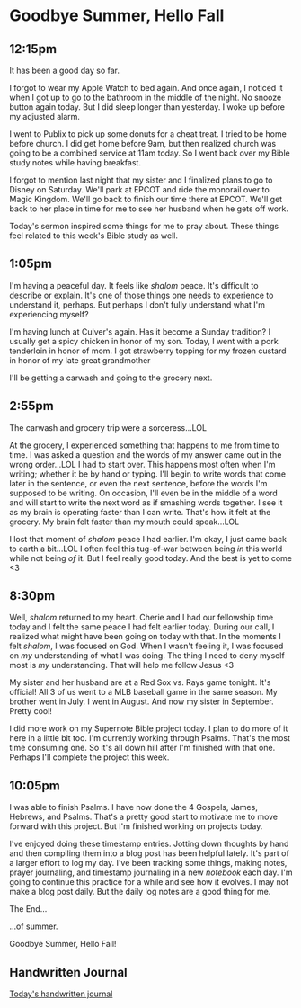 # Goodbye Summer, Hello Fall

## 12:15pm

It has been a good day so far.

I forgot to wear my Apple Watch to bed again. And once again, I noticed it when I got up to go to the bathroom in the middle of the night. No snooze button again today. But I did sleep longer than yesterday. I woke up before my adjusted alarm.

I went to Publix to pick up some donuts for a cheat treat. I tried to be home before church. I did get home before 9am, but then realized church was going to be a combined service at 11am today. So I went back over my Bible study notes while having breakfast.

I forgot to mention last night that my sister and I finalized plans to go to Disney on Saturday. We'll park at EPCOT and ride the monorail over to Magic Kingdom. We'll go back to finish our time there at EPCOT. We'll get back to her place in time for me to see her husband when he gets off work.

Today's sermon inspired some things for me to pray about. These things feel related to this week's Bible study as well.

## 1:05pm

I'm having a peaceful day. It feels like *shalom* peace. It's difficult to describe or explain. It's one of those things one needs to experience to understand it, perhaps. But perhaps I don't fully understand what I'm experiencing myself?

I'm having lunch at Culver's again. Has it become a Sunday tradition? I usually get a spicy chicken in honor of my son. Today, I went with a pork tenderloin in honor of mom. I got strawberry topping for my frozen custard in honor of my late great grandmother

I'll be getting a carwash and going to the grocery next.

## 2:55pm

The carwash and grocery trip were a sorceress...LOL

At the grocery, I experienced something that happens to me from time to time. I was asked a question and the words of my answer came out in the wrong order...LOL I had to start over. This happens most often when I'm writing; whether it be by hand or typing. I'll begin to write words that come later in the sentence, or even the next sentence, before the words I'm supposed to be writing. On occasion, I'll even be in the middle of a word and will start to write the next word as if smashing words together. I see it as my brain is operating faster than I can write. That's how it felt at the grocery. My brain felt faster than my mouth could speak...LOL

I lost that moment of *shalom* peace I had earlier. I'm okay, I just came back to earth a bit...LOL I often feel this tug-of-war between being *in* this world while not being *of* it. But I feel really good today. And the best is yet to come <3

## 8:30pm

Well, *shalom* returned to my heart. Cherie and I had our fellowship time today and I felt the same peace I had felt earlier today. During our call, I realized what might have been going on today with that. In the moments I felt *shalom*, I was focused on God. When I wasn't feeling it, I was focused on *my* understanding of what I was doing. The thing I need to deny myself most is *my* understanding. That will help me follow Jesus <3

My sister and her husband are at a Red Sox vs. Rays game tonight. It's official! All 3 of us went to a MLB baseball game in the same season. My brother went in July. I went in August. And now my sister in September. Pretty cool!

I did more work on my Supernote Bible project today. I plan to do more of it here in a little bit too. I'm currently working through Psalms. That's the most time consuming one. So it's all down hill after I'm finished with that one. Perhaps I'll complete the project this week.

## 10:05pm

I was able to finish Psalms. I have now done the 4 Gospels, James, Hebrews, and Psalms. That's a pretty good start to motivate me to move forward with this project. But I'm finished working on projects today.

I've enjoyed doing these timestamp entries. Jotting down thoughts by hand and then compiling them into a blog post has been helpful lately. It's part of a larger effort to log my day. I've been tracking some things, making notes, prayer journaling, and timestamp journaling in a new *notebook* each day. I'm going to continue this practice for a while and see how it evolves. I may not make a blog post daily. But the daily log notes are a good thing for me.

The End...

...of summer.

Goodbye Summer, Hello Fall!

## Handwritten Journal

[Today's handwritten journal](/media/blog/2025/09/20250921.pdf)